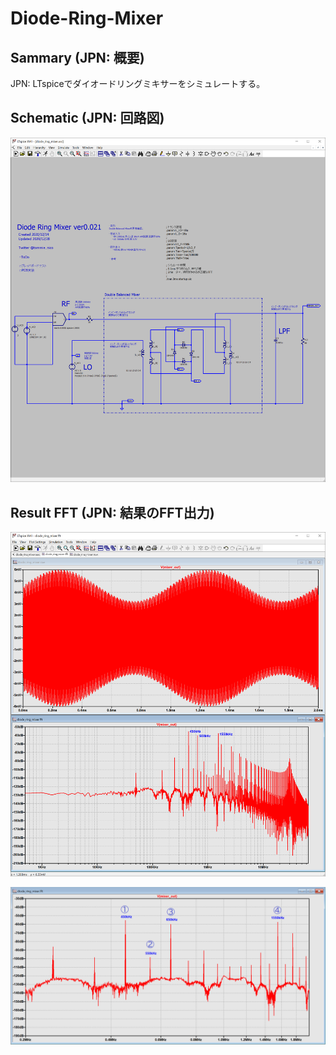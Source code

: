 # Diode-Ring-Mixer

## Sammary (JPN: 概要)

JPN: LTspiceでダイオードリングミキサーをシミュレートする。

## Schematic (JPN: 回路図)

![schematic](ScreenShot01_Schematic.png)

## Result FFT (JPN: 結果のFFT出力)

![schematic](ScreenShot02_FFT.png)

![schematic](ScreenShot03_FFT.png)

